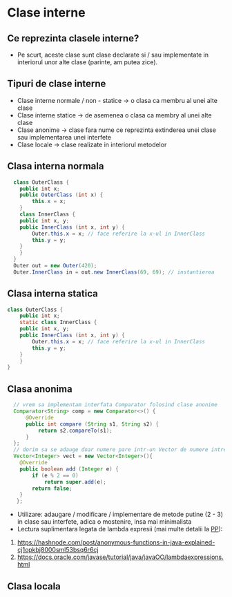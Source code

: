 # Clase interne
## Ce reprezinta clasele interne?
- Pe scurt, aceste clase sunt clase declarate si / sau implementate in interiorul unor alte clase (parinte, am putea zice).
## Tipuri de clase interne
- Clase interne normale / non - statice -> o clasa ca membru al unei alte clase
- Clase interne statice -> de asemenea o clasa ca membry al unei alte clase
- Clase anonime -> clase fara nume ce reprezinta extinderea unei clase sau implementarea unei interfete
- Clase locale -> clase realizate in interiorul metodelor
## Clasa interna normala
```java
  class OuterClass {
    public int x;
    public OuterClass (int x) {
    	this.x = x;
    }
    class InnerClass {
	public int x, y;
	public InnerClass (int x, int y) {
		Outer.this.x = x; // face referire la x-ul in InnerClass
		this.y = y;
	}
    }
  }
  Outer out = new Outer(420);
  Outer.InnerClass in = out.new InnerClass(69, 69); // instantierea
```
## Clasa interna statica
```java
class OuterClass {
    public int x;
    static class InnerClass {
	public int x, y;
	public InnerClass (int x, int y) {
		Outer.this.x = x; // face referire la x-ul in InnerClass
		this.y = y;
	}
    }
}
```
## Clasa anonima
```java
  // vrem sa implementam interfata Comparator folosind clase anonime
  Comparator<String> comp = new Comparator<>() {
      @Override
      public int compare (String s1, String s2) {
          return s2.compareTo(s1);
      }
  };
  // dorim sa se adauge doar numere pare intr-un Vector de numere intregi
  Vector<Integer> vect = new Vector<Integer>(){
	@Override
	public boolean add (Integer e) {
		if (e % 2 == 0)
			return super.add(e);
		return false;
	}
   };
```
- Utilizare: adaugare / modificare / implementare de metode putine (2 - 3) in clase sau interfete, adica o mostenire, insa mai minimalista
- Lectura suplimentara legata de lambda expresii (mai multe detalii la [PP](http://elf.cs.pub.ro/pp/)):
1) https://hashnode.com/post/anonymous-functions-in-java-explained-cj1opkbj8000sml53bsq6r6cj
2) https://docs.oracle.com/javase/tutorial/java/javaOO/lambdaexpressions.html
## Clasa locala
